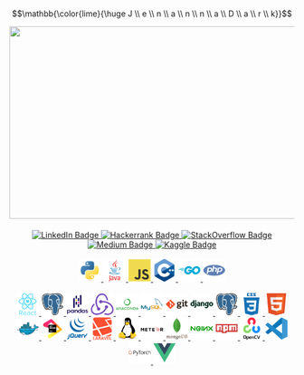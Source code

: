 
<div id="counter" align="right">
  <img src="https://komarev.com/ghpvc/?username=jeannadark&style=flat-square&color=blue" alt=""/>
</div>  

$$\mathbb{\color{lime}{\huge J \\ e \\ n \\ a \\ n \\ n \\ a \\ D \\ a \\ r \\ k}}$$

<div id="header" align=center>  
  
  <div class="introduction">
    <img src="https://media.giphy.com/media/LMcB8XospGZO8UQq87/giphy.gif" width="590" height="340"/>
  </div>

  <!-- --------------------------- SOCIALS ------------------------------- -->
  
  </br>
  
  <div class="socials" align=center>
    <a href="https://www.linkedin.com/in/aydinbagiyev/">
      <img src="https://img.shields.io/badge/LinkedIn-blue?style=for-the-badge&logo=linkedin&logoColor=white" alt="LinkedIn Badge"/>
    </a>
     <a href="https://www.hackerrank.com/rarblack">
      <img src="https://img.shields.io/badge/-Hackerrank-2EC866?style=for-the-badge&logo=HackerRank&logoColor=white" alt="Hackerrank Badge"/>
    </a>
     <a href="https://stackoverflow.com/users/7470786/rarblack">
      <img src="https://img.shields.io/badge/-Stackoverflow-FE7A16?style=for-the-badge&logo=stack-overflow&logoColor=white" alt="StackOverflow Badge"/>
    </a>
    <a href="https://medium.com/@rarblack">
      <img src="https://img.shields.io/badge/Medium-12100E?style=for-the-badge&logo=medium&logoColor=white" alt="Medium Badge"/>
    </a>
    <a href="https://www.kaggle.com/rarb1ack">
      <img src="https://img.shields.io/badge/Kaggle-035a7d?style=for-the-badge&logo=kaggle&logoColor=white" alt="Kaggle Badge"/>
    </a>
  </div>

  
  <!-- --------------------------- LANGUAGES ------------------------------- -->
  
</br>

<div class="langs_tools">
    <div>
      <a href="#">
        <img src="https://github.com/devicons/devicon/blob/master/icons/python/python-original.svg" title="Python" alt="Python" width="40" height="40"/>
      </a>
      <a href="#">
        <img src="https://github.com/devicons/devicon/blob/master/icons/java/java-original-wordmark.svg" title="Java" alt="Java" width="40" height="40"/>
      </a>
      <a href="#">
        <img src="https://github.com/devicons/devicon/blob/master/icons/javascript/javascript-original.svg" title="JavaScript" alt="JavaScript" width="40" height="40"/>
      </a>
       <a href="#">
        <img src="https://github.com/devicons/devicon/blob/master/icons/cplusplus/cplusplus-original.svg" title="Cplusplus" alt="Cplusplus" width="40" height="40"/>
      </a>
      <a href="#">
        <img src="https://github.com/devicons/devicon/blob/master/icons/go/go-original-wordmark.svg" title="Golang" alt="Golang" width="40" height="40"/>
      </a>
      <a href="#">
        <img src="https://github.com/devicons/devicon/blob/master/icons/php/php-plain.svg" title="Php" alt="Php" width="40" height="40"/>
      </a>
    </div>
  </div>
  
  </br>
  
  <!-- --------------------------- TOOLS ------------------------------- -->
  
  <div class="langs_tools">
    <div>
      <a href="#">
        <img src="https://github.com/devicons/devicon/blob/master/icons/react/react-original-wordmark.svg" title="React" alt="React" width="40" height="40"/>
      </a>   
      <a href="#">
        <img src="https://github.com/devicons/devicon/blob/master/icons/postgresql/postgresql-original.svg" title="Postgres" alt="React" width="40" height="40"/>
      </a>
      <a href="#">
        <img src="https://github.com/devicons/devicon/blob/master/icons/pandas/pandas-original-wordmark.svg" title="Pandas" alt="Pandas" width="40" height="40"/>
      </a>
      <a href="#">
        <img src="https://github.com/devicons/devicon/blob/master/icons/redux/redux-original.svg" title="Redux" alt="Redux " width="40" height="40"/>
      </a>
      <a href="#">
        <img src="https://github.com/devicons/devicon/blob/master/icons/anaconda/anaconda-original-wordmark.svg" title="Anaconda" alt="Anaconda" width="40" height="40"/>
      </a>
      <a href="#">
        <img src="https://github.com/devicons/devicon/blob/master/icons/mysql/mysql-original-wordmark.svg" title="MySQL"  alt="MySQL" width="40" height="40"/>
      </a>
      <a href="#">
        <img src="https://github.com/devicons/devicon/blob/master/icons/git/git-original-wordmark.svg" title="Git" alt="Git" width="40" height="40"/>
      </a>
      <a href="#">
        <img src="https://github.com/devicons/devicon/blob/master/icons/django/django-plain-wordmark.svg" title="Django" alt="Django" width="40" height="40"/>
      </a>
      <a href="#">
        <img src="https://github.com/devicons/devicon/blob/master/icons/postgresql/postgresql-original.svg" title="Postgres" alt="React" width="40" height="40"/>
      </a>
      <a href="#">
        <img src="https://github.com/devicons/devicon/blob/master/icons/css3/css3-plain-wordmark.svg"  title="CSS3" alt="CSS" width="40" height="40"/>
      </a>
      <a href="#">
        <img src="https://github.com/devicons/devicon/blob/master/icons/html5/html5-original.svg" title="HTML5" alt="HTML" width="40" height="40"/>
      </a>
      <a href="#">
        <img src="https://github.com/devicons/devicon/blob/master/icons/docker/docker-original.svg" title="Docker" alt="Docker" width="40" height="40"/>
      </a>
      <a href="#">
        <img src="https://github.com/devicons/devicon/blob/master/icons/jetbrains/jetbrains-original.svg" title="JetBrains" alt="JetBrains" width="40" height="40"/>
      </a>
      <a href="#">
        <img src="https://github.com/devicons/devicon/blob/master/icons/jquery/jquery-plain-wordmark.svg" title="JQuery" alt="JQuery" width="40" height="40"/>
      </a>
      <a href="#">
        <img src="https://github.com/devicons/devicon/blob/master/icons/laravel/laravel-plain-wordmark.svg" title="Laravel" alt="Laravel" width="40" height="40"/>
      </a>
      <a href="#">
        <img src="https://github.com/devicons/devicon/blob/master/icons/linux/linux-original.svg" title="Linux" alt="Linux" width="40" height="40"/>
      </a>
      <a href="#">
        <img src="https://github.com/devicons/devicon/blob/master/icons/meteor/meteor-original-wordmark.svg" title="Meteor" alt="Meteor" width="40" height="40"/>
      </a>
      <a href="#">
        <img src="https://github.com/devicons/devicon/blob/master/icons/mongodb/mongodb-original-wordmark.svg" title="MongoDb" alt="MongoDb" width="40" height="40"/>
      </a>
      <a href="#">
        <img src="https://github.com/devicons/devicon/blob/master/icons/nginx/nginx-original.svg" title="Nginx" alt="Nginx" width="40" height="40"/>
      </a>
      <a href="#">
        <img src="https://github.com/devicons/devicon/blob/master/icons/npm/npm-original-wordmark.svg" title="Npm" alt="Npm" width="40" height="40"/>
      </a>
      <a href="#">
        <img src="https://github.com/devicons/devicon/blob/master/icons/opencv/opencv-original-wordmark.svg" title="OpenCV" alt="OpenCV" width="40" height="40"/>
      </a>
      <a href="#">
        <img src="https://github.com/devicons/devicon/blob/master/icons/vscode/vscode-original.svg" title="VsCode" alt="VsCode" width="40" height="40"/>
      </a>
      <a href="#">
        <img src="https://github.com/devicons/devicon/blob/master/icons/pytorch/pytorch-original-wordmark.svg" title="Pytorch" alt="Pytorch" width="40" height="40"/>
      </a>
      <a href="#">
        <img src="https://github.com/devicons/devicon/blob/master/icons/vuejs/vuejs-original.svg" title="VueJs" alt="VueJs" width="40" height="40"/>
      </a>
    </div>
  </div>
  
  <!-- --------------------------- STATS ------------------------------- -->
  
<!--   </br>
  
  <div class="stats"> 
    <a href="#">
      <img align=center src="https://github-readme-stats.vercel.app/api?username=rarblack&show_icons=true&theme=vision-friendly-dark&custom_title="/>
    </a>
    <a href="#">
      <img align=center src="https://github-readme-stats.vercel.app/api/top-langs/?username=rarblack&layout=compact&show_icons=true&theme=vision-friendly-dark&langs_count=8"/>
    </a>
  </div> -->

  </br>
  
  <div class="stats"> 
    <a href="#">
      <img align=center src="https://github-readme-streak-stats.herokuapp.com/?user=jeannadark&theme=vision-friendly-dark" alt=""/>
    </a>
<!--     <a href="#">
      <img align=center src="https://github-readme-stats.vercel.app/api/top-langs/?username=jeannadark&layout=compact&show_icons=true&theme=vision-friendly-dark&langs_count=8"/>
    </a> -->
  </div>
  
  </br>
  
</div>
